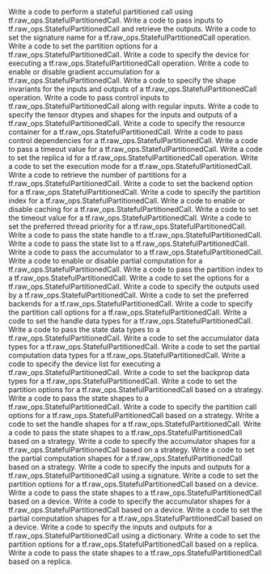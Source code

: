 Write a code to perform a stateful partitioned call using tf.raw_ops.StatefulPartitionedCall.
Write a code to pass inputs to tf.raw_ops.StatefulPartitionedCall and retrieve the outputs.
Write a code to set the signature name for a tf.raw_ops.StatefulPartitionedCall operation.
Write a code to set the partition options for a tf.raw_ops.StatefulPartitionedCall.
Write a code to specify the device for executing a tf.raw_ops.StatefulPartitionedCall operation.
Write a code to enable or disable gradient accumulation for a tf.raw_ops.StatefulPartitionedCall.
Write a code to specify the shape invariants for the inputs and outputs of a tf.raw_ops.StatefulPartitionedCall operation.
Write a code to pass control inputs to tf.raw_ops.StatefulPartitionedCall along with regular inputs.
Write a code to specify the tensor dtypes and shapes for the inputs and outputs of a tf.raw_ops.StatefulPartitionedCall.
Write a code to specify the resource container for a tf.raw_ops.StatefulPartitionedCall.
Write a code to pass control dependencies for a tf.raw_ops.StatefulPartitionedCall.
Write a code to pass a timeout value for a tf.raw_ops.StatefulPartitionedCall.
Write a code to set the replica id for a tf.raw_ops.StatefulPartitionedCall operation.
Write a code to set the execution mode for a tf.raw_ops.StatefulPartitionedCall.
Write a code to retrieve the number of partitions for a tf.raw_ops.StatefulPartitionedCall.
Write a code to set the backend option for a tf.raw_ops.StatefulPartitionedCall.
Write a code to specify the partition index for a tf.raw_ops.StatefulPartitionedCall.
Write a code to enable or disable caching for a tf.raw_ops.StatefulPartitionedCall.
Write a code to set the timeout value for a tf.raw_ops.StatefulPartitionedCall.
Write a code to set the preferred thread priority for a tf.raw_ops.StatefulPartitionedCall.
Write a code to pass the state handle to a tf.raw_ops.StatefulPartitionedCall.
Write a code to pass the state list to a tf.raw_ops.StatefulPartitionedCall.
Write a code to pass the accumulator to a tf.raw_ops.StatefulPartitionedCall.
Write a code to enable or disable partial computation for a tf.raw_ops.StatefulPartitionedCall.
Write a code to pass the partition index to a tf.raw_ops.StatefulPartitionedCall.
Write a code to set the options for a tf.raw_ops.StatefulPartitionedCall.
Write a code to specify the outputs used by a tf.raw_ops.StatefulPartitionedCall.
Write a code to set the preferred backends for a tf.raw_ops.StatefulPartitionedCall.
Write a code to specify the partition call options for a tf.raw_ops.StatefulPartitionedCall.
Write a code to set the handle data types for a tf.raw_ops.StatefulPartitionedCall.
Write a code to pass the state data types to a tf.raw_ops.StatefulPartitionedCall.
Write a code to set the accumulator data types for a tf.raw_ops.StatefulPartitionedCall.
Write a code to set the partial computation data types for a tf.raw_ops.StatefulPartitionedCall.
Write a code to specify the device list for executing a tf.raw_ops.StatefulPartitionedCall.
Write a code to set the backprop data types for a tf.raw_ops.StatefulPartitionedCall.
Write a code to set the partition options for a tf.raw_ops.StatefulPartitionedCall based on a strategy.
Write a code to pass the state shapes to a tf.raw_ops.StatefulPartitionedCall.
Write a code to specify the partition call options for a tf.raw_ops.StatefulPartitionedCall based on a strategy.
Write a code to set the handle shapes for a tf.raw_ops.StatefulPartitionedCall.
Write a code to pass the state shapes to a tf.raw_ops.StatefulPartitionedCall based on a strategy.
Write a code to specify the accumulator shapes for a tf.raw_ops.StatefulPartitionedCall based on a strategy.
Write a code to set the partial computation shapes for a tf.raw_ops.StatefulPartitionedCall based on a strategy.
Write a code to specify the inputs and outputs for a tf.raw_ops.StatefulPartitionedCall using a signature.
Write a code to set the partition options for a tf.raw_ops.StatefulPartitionedCall based on a device.
Write a code to pass the state shapes to a tf.raw_ops.StatefulPartitionedCall based on a device.
Write a code to specify the accumulator shapes for a tf.raw_ops.StatefulPartitionedCall based on a device.
Write a code to set the partial computation shapes for a tf.raw_ops.StatefulPartitionedCall based on a device.
Write a code to specify the inputs and outputs for a tf.raw_ops.StatefulPartitionedCall using a dictionary.
Write a code to set the partition options for a tf.raw_ops.StatefulPartitionedCall based on a replica.
Write a code to pass the state shapes to a tf.raw_ops.StatefulPartitionedCall based on a replica.